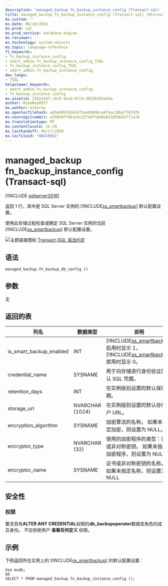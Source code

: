 ```yaml
---
description: 'managed_backup fn_backup_instance_config (Transact-sql) '
title: managed_backup fn_backup_instance_config (Transact-sql) |Microsoft Docs
ms.custom: ''
ms.date: 06/10/2016
ms.prod: sql
ms.prod_service: database-engine
ms.reviewer: ''
ms.technology: system-objects
ms.topic: language-reference
f1_keywords:
- fn_backup_instance_config
- smart_admin.fn_backup_instance_config_TSQL
- fn_backup_instance_config_TSQL
- smart_admin.fn_backup_instance_config
dev_langs:
- TSQL
helpviewer_keywords:
- smart_admin.fn_backup_instance_config
- fn_backup_instance_config
ms.assetid: 2382a547-c0c9-4e1d-87c9-d8526192eb5a
author: MikeRayMSFT
ms.author: mikeray
ms.openlocfilehash: a65649b7b565475eebd69bcadf4ac28bef707d7b
ms.sourcegitcommit: e700497f962e4c2274df16d9e651059b42ff1a10
ms.translationtype: MT
ms.contentlocale: zh-CN
ms.lasthandoff: 08/17/2020
ms.locfileid: "88419561"
---
```

# <a name="managed_backupfn_backup_instance_config-transact-sql"></a>managed_backup fn_backup_instance_config (Transact-sql) 
[!INCLUDE [sqlserver2016](../../includes/applies-to-version/sqlserver2016.md)]

  返回 1 行，其中是 SQL Server 实例的 [!INCLUDE[ss_smartbackup](../../includes/ss-smartbackup-md.md)] 默认配置设置。  
  
 使用此存储过程检查或确定 SQL Server 实例的当前 [!INCLUDE[ss_smartbackup](../../includes/ss-smartbackup-md.md)] 默认配置设置。  
  
  
 ![主题链接图标](../../database-engine/configure-windows/media/topic-link.gif "“主题链接”图标") [Transact-SQL 语法约定](../../t-sql/language-elements/transact-sql-syntax-conventions-transact-sql.md)  
  
## <a name="syntax"></a>语法  
  
```sql  
managed_backup.fn_backup_db_config ()  
```  
  
##  <a name="arguments"></a><a name="Arguments"></a> 参数  
 无  
  
## <a name="table-returned"></a>返回的表  
  
|列名|数据类型|说明|  
|-----------------|---------------|-----------------|  
|is_smart_backup_enabled|INT|[!INCLUDE[ss_smartbackup](../../includes/ss-smartbackup-md.md)] 启用时显示 1，[!INCLUDE[ss_smartbackup](../../includes/ss-smartbackup-md.md)] 禁用时显示 0。|  
|credential_name|SYSNAME|用于向存储进行身份验证的默认 SQL 凭据。|  
|retention_days|INT|在实例级别设置的默认保持期。|  
|storage_url|NVARCHAR (1024) |在实例级别设置的默认存储帐户 URL。|  
|encryption_algorithm|SYSNAME|加密算法的名称。 如果未指定加密，则设置为 NULL。|  
|encryptor_type|NVARCHAR (32) |使用的加密程序的类型：证书或非对称密钥。 如果未指定加密程序，则设置为 NULL。|  
|encryptor_name|SYSNAME|证书或非对称密钥的名称。 如果未指定名称，则设置为 NULL|  
  
## <a name="security"></a>安全性  
  
### <a name="permissions"></a>权限  
 要求具有**ALTER ANY CREDENTIAL**权限的**db_backupoperator**数据库角色的成员身份。 不应拒绝用户 **查看任何定义** 权限。  
  
## <a name="examples"></a>示例  
 下例返回所在实例上的 [!INCLUDE[ss_smartbackup](../../includes/ss-smartbackup-md.md)] 的默认配置设置：  
  
```  
Use msdb;  
GO  
SELECT * FROM managed_backup.fn_backup_instance_config ();  
  
```  
  
  
